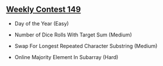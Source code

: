 ## [Weekly Contest 149](https://leetcode.com/contest/weekly-contest-149)
- Day of the Year (Easy)

- Number of Dice Rolls With Target Sum (Medium)

- Swap For Longest Repeated Character Substring (Medium)

- Online Majority Element In Subarray (Hard)
